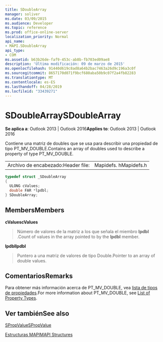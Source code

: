 ```yaml
---
title: SDoubleArray
manager: soliver
ms.date: 03/09/2015
ms.audience: Developer
ms.topic: reference
ms.prod: office-online-server
localization_priority: Normal
api_name:
- MAPI.SDoubleArray
api_type:
- COM
ms.assetid: b63b26de-faf9-453c-ab8b-fb703ed09ae8
description: 'Última modificación: 09 de marzo de 2015'
ms.openlocfilehash: 91440d619c8ad8a64b2bac7463a26d9c196a3c0f
ms.sourcegitcommit: 8657170d071f9bcf680aba50b9c07f2a4fb82283
ms.translationtype: MT
ms.contentlocale: es-ES
ms.lasthandoff: 04/28/2019
ms.locfileid: "33439271"
---
```

# <a name="sdoublearray"></a><span data-ttu-id="c7224-103">SDoubleArray</span><span class="sxs-lookup"><span data-stu-id="c7224-103">SDoubleArray</span></span>

  
  
<span data-ttu-id="c7224-104">**Se aplica a**: Outlook 2013 | Outlook 2016</span><span class="sxs-lookup"><span data-stu-id="c7224-104">**Applies to**: Outlook 2013 | Outlook 2016</span></span> 
  
<span data-ttu-id="c7224-105">Contiene una matriz de doubles que se usa para describir una propiedad de tipo PT_MV_DOUBLE.</span><span class="sxs-lookup"><span data-stu-id="c7224-105">Contains an array of doubles used to describe a property of type PT_MV_DOUBLE.</span></span>
  
|||
|:-----|:-----|
|<span data-ttu-id="c7224-106">Archivo de encabezado:</span><span class="sxs-lookup"><span data-stu-id="c7224-106">Header file:</span></span>  <br/> |<span data-ttu-id="c7224-107">Mapidefs. h</span><span class="sxs-lookup"><span data-stu-id="c7224-107">Mapidefs.h</span></span>  <br/> |
   
```cpp
typedef struct _SDoubleArray
{
  ULONG cValues;
  double FAR *lpdbl;
} SDoubleArray;

```

## <a name="members"></a><span data-ttu-id="c7224-108">Members</span><span class="sxs-lookup"><span data-stu-id="c7224-108">Members</span></span>

 <span data-ttu-id="c7224-109">**cValues**</span><span class="sxs-lookup"><span data-stu-id="c7224-109">**cValues**</span></span>
  
> <span data-ttu-id="c7224-110">Número de valores de la matriz a los que señala el miembro **lpdbl** .</span><span class="sxs-lookup"><span data-stu-id="c7224-110">Count of values in the array pointed to by the **lpdbl** member.</span></span> 
    
 <span data-ttu-id="c7224-111">**lpdbl**</span><span class="sxs-lookup"><span data-stu-id="c7224-111">**lpdbl**</span></span>
  
> <span data-ttu-id="c7224-112">Puntero a una matriz de valores de tipo Double.</span><span class="sxs-lookup"><span data-stu-id="c7224-112">Pointer to an array of double values.</span></span>
    
## <a name="remarks"></a><span data-ttu-id="c7224-113">Comentarios</span><span class="sxs-lookup"><span data-stu-id="c7224-113">Remarks</span></span>

<span data-ttu-id="c7224-114">Para obtener más información acerca de PT_MV_DOUBLE, vea [lista de tipos de propiedades](property-types.md).</span><span class="sxs-lookup"><span data-stu-id="c7224-114">For more information about PT_MV_DOUBLE, see [List of Property Types](property-types.md).</span></span>
  
## <a name="see-also"></a><span data-ttu-id="c7224-115">Ver también</span><span class="sxs-lookup"><span data-stu-id="c7224-115">See also</span></span>



[<span data-ttu-id="c7224-116">SPropValue</span><span class="sxs-lookup"><span data-stu-id="c7224-116">SPropValue</span></span>](spropvalue.md)


[<span data-ttu-id="c7224-117">Estructuras MAPI</span><span class="sxs-lookup"><span data-stu-id="c7224-117">MAPI Structures</span></span>](mapi-structures.md)

